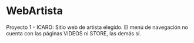 # WebArtista
Proyecto 1 - ICARO: Sitio web de artista elegido.
El menú de navegación no cuenta con las páginas VIDEOS ni STORE, las demás sí.
